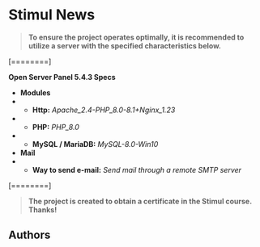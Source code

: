 # Stimul News

> **To ensure the project operates optimally, it is recommended to utilize a server with the specified characteristics below.**

[========]

**Open Server Panel 5.4.3 Specs**
- **Modules**
- - **Http:** *Apache_2.4-PHP_8.0-8.1+Nginx_1.23*
- - **PHP:** *PHP_8.0*
- - **MySQL / MariaDB:** *MySQL-8.0-Win10*
- **Mail**
- - **Way to send e-mail:** *Send mail through a remote SMTP server*

[========]

> **The project is created to obtain a certificate in the Stimul course. Thanks!**

## Authors

